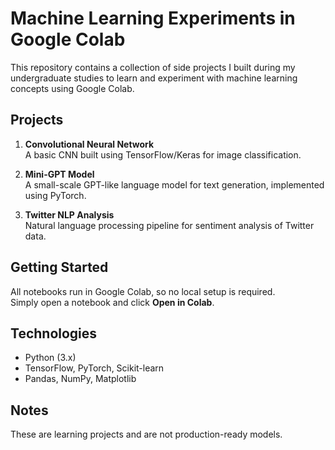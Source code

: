 # Machine Learning Experiments in Google Colab

This repository contains a collection of side projects I built during my undergraduate studies 
to learn and experiment with machine learning concepts using Google Colab.

## Projects
1. **Convolutional Neural Network**  
   A basic CNN built using TensorFlow/Keras for image classification.

2. **Mini-GPT Model**  
   A small-scale GPT-like language model for text generation, implemented using PyTorch.

3. **Twitter NLP Analysis**  
   Natural language processing pipeline for sentiment analysis of Twitter data.

## Getting Started
All notebooks run in Google Colab, so no local setup is required.  
Simply open a notebook and click **Open in Colab**.

## Technologies
- Python (3.x)
- TensorFlow, PyTorch, Scikit-learn
- Pandas, NumPy, Matplotlib

## Notes
These are learning projects and are not production-ready models.



